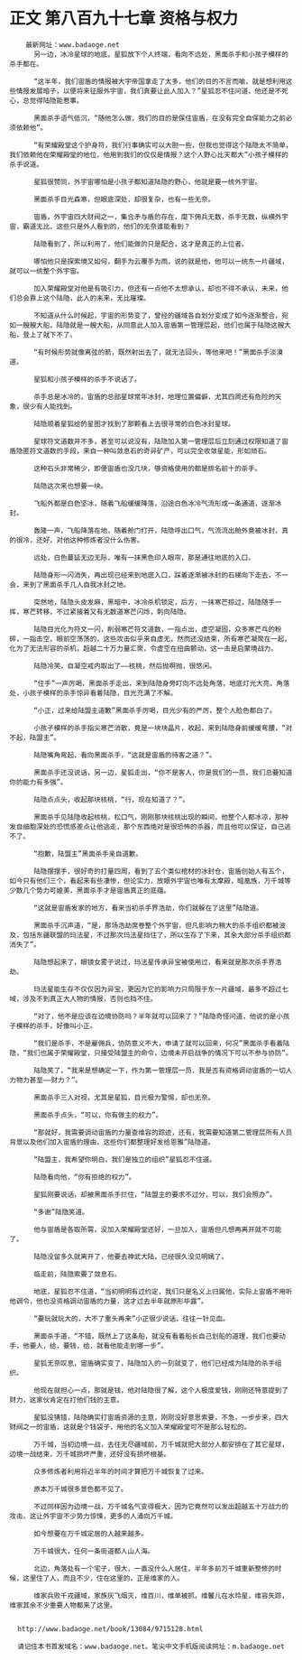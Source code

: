 # 正文 第八百九十七章 资格与权力
        最新网址：www.badaoge.net
          另一边，冰冷星球的地底，星狐放下个人终端，看向不远处，黑面杀手和小孩子模样的杀手都在。
      
          “这半年，我们宙盾的情报被大宇帝国拿走了太多，他们的目的不言而喻，就是想利用这些情报发展暗子，以便将来征服外宇宙，我们真要让此人加入？”星狐忍不住问道，他还是不死心，总觉得陆隐能惹事。
      
          黑面杀手语气低沉，“随他怎么做，我们的目的是保住宙盾，在没有完全自保能力之前必须依赖他”。
      
          “有荣耀殿堂这个护身符，我们行事确实可以大胆一些，但我也觉得这个陆隐太不简单，我们依赖他在荣耀殿堂的地位，他用到我们的仅仅是情报？这个人野心比天都大”小孩子模样的杀手说道。
      
          星狐很赞同，外宇宙哪怕是小孩子都知道陆隐的野心，他就是要一统外宇宙。
      
          黑面杀手目光森寒，但眼底深处，却很复杂，也有一些无奈。
      
          宙盾，外宇宙四大财阀之一，集合矛与盾的存在，麾下佣兵无数，杀手无数，纵横外宇宙，霸道无比，这些只是外人看到的，他们的无奈谁能看到？
      
          陆隐看到了，所以利用了，他们能做的只是配合，这才是真正的上位者。
      
          哪怕他只是探索境又如何，翻手为云覆手为雨，说的就是他，他可以一统东一片疆域，就可以一统整个外宇宙。
      
          加入荣耀殿堂对他是有吸引力，但还有一点他不太想承认，却也不得不承认，未来，他们总会靠上这个陆隐，此人的未来，无比璀璨。
      
          不知道从什么时候起，宇宙的形势变了，曾经的疆域各自划分变成了如今逐渐整合，宛如一艘艘大船，陆隐就是一艘大船，从同意此人加入宙盾第一管理层起，他们也属于陆隐这艘大船，登上了就下不了。
      
          “有时候形势就像离弦的箭，既然射出去了，就无法回头，等他来吧！”黑面杀手淡漠道。
      
          星狐和小孩子模样的杀手不说话了。
      
          杀手总是冰冷的，宙盾的总部星球常年冰封，地理位置偏僻，尤其四周还有危险的天象，很少有人能找到。
      
          陆隐顺着星狐给的星图才找到了那颗看上去很寻常的白色冰封星球。
      
          星球符文道数并不多，甚至可以说没有，陆隐加入第一管理层后立刻通过权限知道了宙盾隐匿符文道数的手段，来自一种叫敛息石的奇异矿产，可以完全收敛星能，形如顽石。
      
          这种石头非常稀少，即便宙盾也没几块，够资格使用的都是排名前十的杀手。
      
          陆隐这次来也想要一块。
      
          飞船外都是白色坚冰，随着飞船缓缓降落，沿途白色冰冷气流形成一条通道，逐渐冰封。
      
          轰隆一声，飞船降落在地，随着舱门打开，陆隐呼出口气，气流流出舱外竟被冰封，真的很冷，还好，对他这种修炼者没什么伤害。
      
          远处，白色蔓延无边无际，唯有一抹黑色印入眼帘，那是通往地底的入口。
      
          陆隐身形一闪消失，再出现已经来到地底入口，踩着逐渐被冰封的石梯向下走去，不一会，来到了黑面杀手几人自我冰封之地。
      
          突然地，陆隐头皮发麻，黑暗中，冰冷杀机锁定，后方，一抹寒芒掠过，陆隐随手一挥，寒芒转移，不过紧接着又有无数道寒芒闪烁，刺向陆隐。
      
          陆隐目光化为符文一闪，削弱寒芒符文道数，一指点出，虚空凝固，众多寒芒乓的粉碎，一指击空，眼前空荡荡的，这些攻击似乎来自虚无，然而还没结束，所有寒芒凝聚在一起，化为了无法形容的杀机，超越二十万力量汇聚，令虚空在扭曲颤动，这一击是启蒙境战力。
      
          陆隐冷笑，自凝空戒内取出了——核桃，然后抛啊抛，很悠闲。
      
          “住手”一声厉喝，黑面杀手走出，来到陆隐身旁盯向不远处角落，地底灯光大亮，角落处，小孩子模样的杀手惊异看着陆隐，目光充满了不解。
      
          “小正，过来给陆盟主道歉”黑面杀手厉喝，目光少有的严厉，整个人脸色都白了。
      
          小孩子模样的杀手指尖寒芒消散，竟是一块块晶片，收起，来到陆隐身前缓缓弯腰，“对不起，陆盟主”。
      
          陆隐嘴角弯起，看向黑面杀手，“这就是宙盾的待客之道？”。
      
          黑面杀手还没说话，另一边，星狐走出，“你不是客人，你是我们的一员，我们总要知道你的能力有多强”。
      
          陆隐点点头，收起那块核桃，“行，现在知道了？”。
      
          黑面杀手见陆隐收起核桃，松口气，刚刚那块核桃出现的瞬间，他整个人都冰凉，那种发自细胞深处的恐慌感差点让他逃走，那个东西绝对是很恐怖的杀器，而且他可以保证，自己逃不了。
      
          “抱歉，陆盟主”黑面杀手亲自道歉。
      
          陆隐摆摆手，很好奇的打量四周，看到了五个类似棺材的冰封仓，宙盾创始人有五个，如今只有他们三个，看起来有些凄惨，但论实力，放眼外宇宙也唯有太摩殿，暗凰族，万千城等少数几个势力可媲美，黑面杀手才是宙盾真正的底蕴。
      
          “这就是宙盾发家的地方，看来当初杀手界浩劫，你们就躲在了这里”陆隐道。
      
          黑面杀手沉声道，“是，那场浩劫席卷整个外宇宙，但凡影响力稍大的杀手组织都被波及，包括东疆联盟的玛法星，不过那次玛法星挡住了，所以生存了下来，其余大部分杀手组织都消失了”。
      
          陆隐想起来了，眼镜女雾子说过，玛法星传承异宝被使用过，看来就是那次杀手界浩劫。
      
          玛法星能生存不仅仅因为异宝，更因为它的影响力只局限于东一片疆域，最多不超过七域，涉及不到真正大人物的情报，否则也挡不住。
      
          “对了，他不是应该在边境协防吗？半年就可以回来了？”陆隐奇怪问道，他说的是小孩子模样的杀手，好像叫小正。
      
          “我们是杀手，不是雇佣兵，协防意义不大，申请了就可以回来，何况”黑面杀手看着陆隐，“我们也属于荣耀殿堂，只接受陆盟主的命令，边境未开启战争的情况下可以不参与协防”。
      
          陆隐笑了，“我来是想确定一下，作为第一管理层一员，我是否有资格调动宙盾的一切人力物力甚至——财力？”。
      
          黑面杀手三人对视，尤其是星狐，目光极为警惕，却也无奈。
      
          黑面杀手点头，“可以，你有做主的权力”。
      
          “那就好，我需要调动宙盾的力量查维容的踪迹，还有，我需要知道第二管理层所有人员背景以及他们加入宙盾的理由，这些你们都整理好发给恩雅”陆隐道。
      
          “陆盟主，我希望你明白，我们是独立的组织”星狐忍不住道。
      
          陆隐看向他，“你有拒绝的权力”。
      
          星狐刚要说话，却被黑面杀手拦住，“陆盟主的要求不过分，可以，我们会照办”。
      
          “多谢”陆隐笑道。
      
          他与宙盾是各取所需，没加入荣耀殿堂还好，一旦加入，宙盾但凡想再离开就不可能了。
      
          陆隐没留多久就离开了，他要去神武大陆，已经很久没见明嫣了。
      
          临走前，陆隐索要了敛息石。
      
          地底，星狐忍不住道，“当初明明有过约定，我们只是名义上归属他，实际上宙盾不用听他调令，他也没资格调动宙盾的力量，这才过去半年就原形毕露”。
      
          “要玩就玩大的，大不了重头再来”小正很少说话，往往一针见血。
      
          黑面杀手道，“不错，既然上了这条船，就没有看着船长自己划船的道理，我们也要动手，他要人，给，要钱，给，就看他能走到哪一步”。
      
          星狐无奈叹息，宙盾确实变了，陆隐加入的一刻就变了，他们已经成为陆隐的杀手组织。
      
          他现在就担心一点，那就是钱，他对陆隐很了解，这个人极度爱钱，刚刚还特意提到了财力，这家伙肯定在打他们钱的主意。
      
          星狐没猜错，陆隐确实打宙盾资源的主意，刚刚没好意思索要，不急，一步步来，四大财阀之一的宙盾，这就是个钱袋子，用他的名义加入荣耀殿堂可不是那么轻松的。
      
          万千城，当初边境一战，去往无尽疆域前，万千城就把大部分人都安排在了其它星球，边境一战结束，万千城损坏严重，还好没有损坏根基。
      
          众多修炼者利用将近半年的时间才算把万千城恢复了过来。
      
          原本万千城很多景色都不见了。
      
          不过同样因为边境一战，万千城名气变得极大，因为它竟然可以发出超越五十万战力的攻击，这让外宇宙不少势力惊悚，更多的人涌向万千城。
      
          如今想要在万千城定居的人越来越多。
      
          万千城很大，任何一条街道都人山人海。
      
          北边，角落处有一个宅子，很大，一直没什么人居住，半年多前万千城重新整修的时候，这里住了人，而且不少，住在这里的，正是维家的人。
      
          维家兵败千戎疆域，家族灰飞烟灭，维百川，维单被抓，维馨儿在水玲星，维容失踪，维家其余不少重要人物都来了这里。
      
      
      http://www.badaoge.net/book/13084/9715128.html
      
      请记住本书首发域名：www.badaoge.net。笔尖中文手机版阅读网址：m.badaoge.net